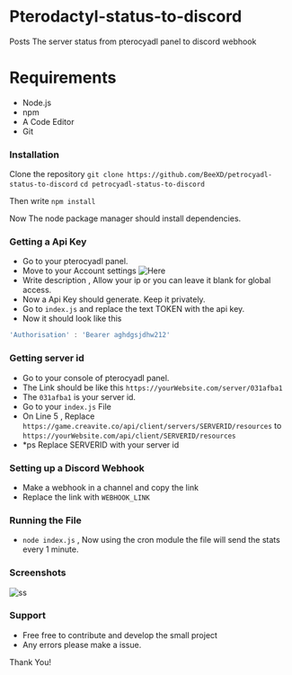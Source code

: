 # Pterodactyl-status-to-discord
Posts The server status from pterocyadl panel to discord webhook

# Requirements
* Node.js
* npm
* A Code Editor
* Git

### Installation
Clone the repository `git clone https://github.com/BeeXD/petrocyadl-status-to-discord`
`cd petrocyadl-status-to-discord`

Then write `npm install`


Now The node package manager should install dependencies.

### Getting a Api Key
* Go to your pterocyadl panel.
* Move to your Account settings
![Here](https://i.imgur.com/7qnHmbw.png)
* Write description , Allow your ip or you can leave it blank for global access.
* Now a Api Key should generate. Keep it privately.
* Go to `index.js` and replace the text TOKEN with the api key.
* Now it should look like this 
```js
'Authorisation' : 'Bearer aghdgsjdhw212'
```

### Getting server id 
* Go to your console of pterocyadl panel.
* The Link should be like this `https://yourWebsite.com/server/031afba1`
* The `031afba1` is your server id.
* Go to your `index.js` File 
* On Line 5 , Replace `https://game.creavite.co/api/client/servers/SERVERID/resources` to `https://yourWebsite.com/api/client/SERVERID/resources`
* *ps Replace SERVERID with your server id

### Setting up a Discord Webhook
* Make a webhook in a channel and copy the link
* Replace the link with `WEBHOOK_LINK`

### Running the File
* `node index.js` , Now using the cron module the file will send the stats every 1 minute.

### Screenshots
![ss](https://cdn.discordapp.com/attachments/916933406636527696/929960718227365948/atlast.PNG)

### Support
* Free free to contribute and develop the small project
* Any errors please make a issue. 


Thank You!
